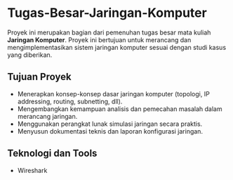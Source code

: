 # Tugas-Besar-Jaringan-Komputer

Proyek ini merupakan bagian dari pemenuhan tugas besar mata kuliah **Jaringan Komputer**. Proyek ini bertujuan untuk merancang dan mengimplementasikan sistem jaringan komputer sesuai dengan studi kasus yang diberikan.

## Tujuan Proyek
- Menerapkan konsep-konsep dasar jaringan komputer (topologi, IP addressing, routing, subnetting, dll).
- Mengembangkan kemampuan analisis dan pemecahan masalah dalam merancang jaringan.
- Menggunakan perangkat lunak simulasi jaringan secara praktis.
- Menyusun dokumentasi teknis dan laporan konfigurasi jaringan.

## Teknologi dan Tools
- Wireshark
